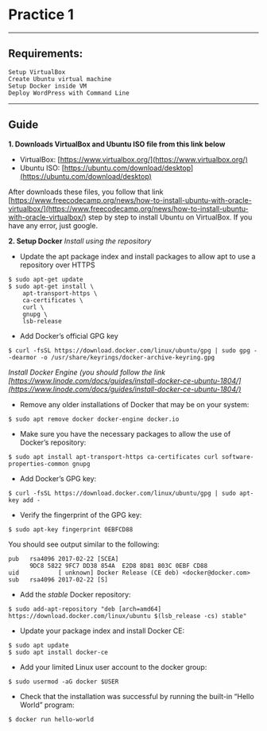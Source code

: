 # Practice 1
---
## Requirements:
```
Setup VirtualBox
Create Ubuntu virtual machine
Setup Docker inside VM
Deploy WordPress with Command Line

```
---
## Guide
**1. Downloads VirtualBox and Ubuntu ISO file from this link below**

- VirtualBox: [https://www.virtualbox.org/](https://www.virtualbox.org/)
- Ubuntu ISO: [https://ubuntu.com/download/desktop](https://ubuntu.com/download/desktop)

After downloads these files, you follow that link [https://www.freecodecamp.org/news/how-to-install-ubuntu-with-oracle-virtualbox/](https://www.freecodecamp.org/news/how-to-install-ubuntu-with-oracle-virtualbox/) step by step to install Ubuntu on VirtualBox. If you have any error, just google.

**2. Setup Docker**
*Install using the repository*
- Update the apt package index and install packages to allow apt to use a repository over HTTPS
```
$ sudo apt-get update
$ sudo apt-get install \
    apt-transport-https \
    ca-certificates \
    curl \
    gnupg \
    lsb-release
```
- Add Docker’s official GPG key

```
$ curl -fsSL https://download.docker.com/linux/ubuntu/gpg | sudo gpg --dearmor -o /usr/share/keyrings/docker-archive-keyring.gpg

```
*Install Docker Engine (you should follow the link [https://www.linode.com/docs/guides/install-docker-ce-ubuntu-1804/](https://www.linode.com/docs/guides/install-docker-ce-ubuntu-1804/)*
- Remove any older installations of Docker that may be on your system:
```
$ sudo apt remove docker docker-engine docker.io
```
- Make sure you have the necessary packages to allow the use of Docker’s repository:
```
$ sudo apt install apt-transport-https ca-certificates curl software-properties-common gnupg
```
- Add Docker’s GPG key:
```
$ curl -fsSL https://download.docker.com/linux/ubuntu/gpg | sudo apt-key add -
```
- Verify the fingerprint of the GPG key:
```
$ sudo apt-key fingerprint 0EBFCD88
```
You should see output similar to the following:

```
pub   rsa4096 2017-02-22 [SCEA]
      9DC8 5822 9FC7 DD38 854A  E2D8 8D81 803C 0EBF CD88
uid           [ unknown] Docker Release (CE deb) <docker@docker.com>
sub   rsa4096 2017-02-22 [S]
```
- Add the *stable* Docker repository:
```
$ sudo add-apt-repository "deb [arch=amd64] https://download.docker.com/linux/ubuntu $(lsb_release -cs) stable"
```
- Update your package index and install Docker CE:
```
$ sudo apt update
$ sudo apt install docker-ce
```
- Add your limited Linux user account to the docker group:
```
$ sudo usermod -aG docker $USER
```
- Check that the installation was successful by running the built-in “Hello World” program:
```
$ docker run hello-world
```
